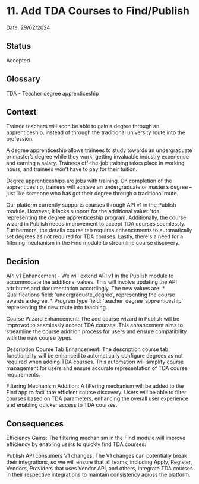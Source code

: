 # 11. Add TDA Courses to Find/Publish

Date: 29/02/2024

## Status

Accepted

## Glossary

TDA - Teacher degree apprenticeship

## Context

Trainee teachers will soon be able to gain a degree through an apprenticeship,
instead of through the traditional university route into the profession.

A degree apprenticeship allows trainees to study towards an undergraduate or
master’s degree while they work, getting invaluable industry experience and
earning a salary. Trainees off-the-job training takes place in working hours,
and trainees won’t have to pay for their tuition.

Degree apprenticeships are jobs with training. On completion of the apprenticeship,
trainees will achieve an undergraduate or master’s degree – just like someone
who has got their degree through a traditional route.

Our platform currently supports courses through API v1 in the Publish module.
However, it lacks support for the additional value: 'tda' representing the degree apprenticeship program.
Additionally, the course wizard in Publish needs improvement to accept TDA
courses seamlessly. Furthermore, the details course tab requires enhancements to
automatically set degrees as not required for TDA courses.
Lastly, there's a need for a filtering mechanism in the Find module to streamline course discovery.

## Decision

API v1 Enhancement - We will extend API v1 in the Publish module to accommodate the additional values. This will involve updating the API attributes and documentation accordingly. The new values are:
    * Qualifications field: 'undergraduate_degree', representing the course awards a degree.
    * Program type field: 'teacher_degree_apprenticeship' representing the new route into teaching.

Course Wizard Enhancement: The add course wizard in Publish will be improved to seamlessly accept TDA courses. This enhancement aims to streamline the course addition process for users and ensure compatibility with the new course types.

Description Course Tab Enhancement: The description course tab functionality will be enhanced to automatically configure degrees as not required when adding TDA courses. This automation will simplify course management for users and ensure accurate representation of TDA course requirements.

Filtering Mechanism Addition: A filtering mechanism will be added to the Find app to facilitate efficient course discovery. Users will be able to filter courses based on TDA parameters, enhancing the overall user experience and enabling quicker access to TDA courses.

## Consequences

Efficiency Gains: The filtering mechanism in the Find module will improve efficiency by enabling users to quickly find TDA courses.

Publish API consumers V1 changes: The V1 changes can potentially break their integrations, so we will ensure that all teams, including Apply, Register, Vendors, Providers that uses Vendor API, and others, integrate TDA courses in their respective integrations to maintain consistency across the platform.

